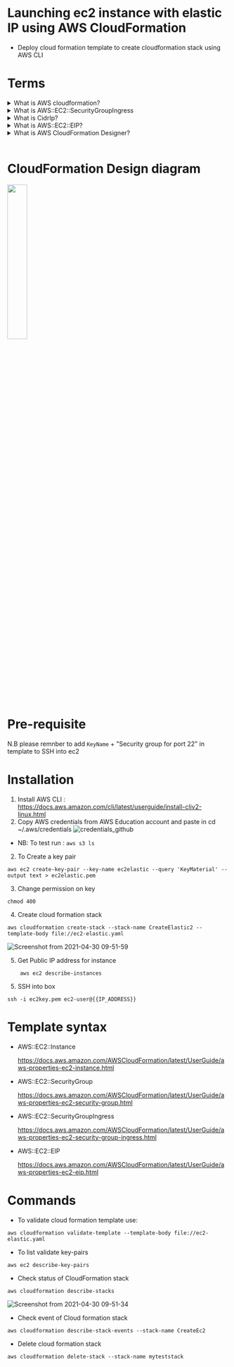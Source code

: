 # Launching ec2 instance with elastic IP using AWS CloudFormation
 - Deploy cloud formation template to create cloudformation stack using AWS CLI

# Terms

<details>
 <summary>What is AWS cloudformation?</summary>

    - AWS service that uses template files to automate the setup of AWS resources
    - Described as IaC(Infrastructure-as-Code) tool for automation setup and deployment
 </details>

<details> 
 <summary>What is AWS::EC2::SecurityGroupIngress</summary>

    - Inbound rule recieve trafffic from IPv4
    - Can specfiy protocol (e.g TCP)
</details>

<details>
 <summary>What is CidrIp?</summary>

    - IPv4 CIDR range

 </details>

<details>
 <summary>What is AWS::EC2::EIP?</summary>

    - Reserves public IP address that you can assign to any EC2 instance in a particular region.
    
 </details>

 <details>
 <summary>What is AWS CloudFormation Designer?</summary>

    - Graphic tool for creating, viewing, and modifying AWS CloudFormation templates
    - More info: https://docs.aws.amazon.com/AWSCloudFormation/latest/UserGuide/working-with-templates-cfn-designer.html
   
 </details>
 <br>

 # CloudFormation Design diagram

 <img width=30% height=30% src=https://user-images.githubusercontent.com/50704452/116673842-28d96a80-a9a4-11eb-9b64-28f6d224b098.png>



# Pre-requisite 
N.B please remnber to add `KeyName` + "Security group for port 22" in template to SSH into ec2

# Installation
1. Install AWS CLI : https://docs.aws.amazon.com/cli/latest/userguide/install-cliv2-linux.html 
1. Copy AWS credentials from AWS Education account and paste in cd ~/.aws/credentials
![credentials_github](https://user-images.githubusercontent.com/50704452/116236401-51bcee00-a75f-11eb-9014-53b4e92f5f50.png)
 - NB: To test run : `aws s3 ls`
2. To Create a key pair
```
aws ec2 create-key-pair --key-name ec2elastic --query 'KeyMaterial' --output text > ec2elastic.pem
```

3. Change permission on key
```
chmod 400
```
4. Create cloud formation stack
```
aws cloudformation create-stack --stack-name CreateElastic2 --template-body file://ec2-elastic.yaml
```
![Screenshot from 2021-04-30 09-51-59](https://user-images.githubusercontent.com/50704452/116677974-19a8eb80-a9a9-11eb-9473-0bb649917f6c.png)


5. Get Public IP address for instance
```
    aws ec2 describe-instances
```
5. SSH into  box
```
ssh -i ec2key.pem ec2-user@{{IP_ADDRESS}}
``` 
# Template syntax
- AWS::EC2::Instance
  
    https://docs.aws.amazon.com/AWSCloudFormation/latest/UserGuide/aws-properties-ec2-instance.html

 - AWS::EC2::SecurityGroup

    https://docs.aws.amazon.com/AWSCloudFormation/latest/UserGuide/aws-properties-ec2-security-group.html

 - AWS::EC2::SecurityGroupIngress

    https://docs.aws.amazon.com/AWSCloudFormation/latest/UserGuide/aws-properties-ec2-security-group-ingress.html

 - AWS::EC2::EIP

    https://docs.aws.amazon.com/AWSCloudFormation/latest/UserGuide/aws-properties-ec2-eip.html

# Commands
 - To validate cloud formation template use:
 ```
 aws cloudformation validate-template --template-body file://ec2-elastic.yaml
 ```
 - To list validate key-pairs
 ```
 aws ec2 describe-key-pairs
 ```

 - Check status of CloudFormation stack
 ```
 aws cloudformation describe-stacks

 ```
 ![Screenshot from 2021-04-30 09-51-34](https://user-images.githubusercontent.com/50704452/116678241-5ecd1d80-a9a9-11eb-9d66-f103d680984a.png)

- Check event of Cloud formation stack
```
aws cloudformation describe-stack-events --stack-name CreateEc2
```
- Delete cloud formation stack
```
aws cloudformation delete-stack --stack-name myteststack
```